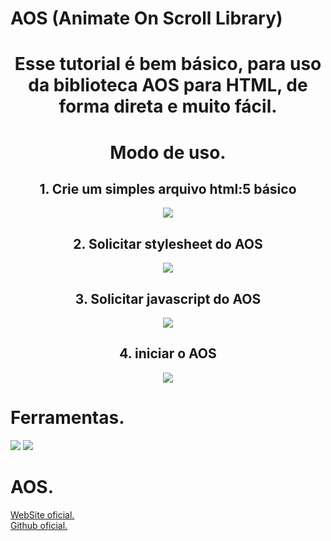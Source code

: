    # AOS (Animate On Scroll Library)

   <center>
        <h1>Esse tutorial é bem básico, para uso da biblioteca AOS para HTML, de forma direta e muito fácil.<h1>
       
   # Modo de uso.

   <h2>1. Crie um simples arquivo html:5 básico</h2>
    <img src="https://cdn.discordapp.com/attachments/970012719388450856/970028441229492254/carbon_1.png">
    <br>
    <h2>2. Solicitar stylesheet do AOS</h2>
    <img src="https://cdn.discordapp.com/attachments/970012719388450856/970030152732012604/carbon_2.png">
    <br>
    <h2>3. Solicitar javascript do AOS</h2>
    <img src="https://cdn.discordapp.com/attachments/970012719388450856/970030563614396477/carbon_3.png">
    <br>
    <h2>4. iniciar o AOS</h2>
    <img src="https://cdn.discordapp.com/attachments/970012719388450856/970030948223713300/carbon_4.png">
   </center>
   
   # Ferramentas.

   <img
        src="https://img.shields.io/badge/Visual%20Studio%20Code-0078d7.svg?style=for-the-badge&logo=visual-studio-code&logoColor=white">
    <img src="https://img.shields.io/badge/html5-%23E34F26.svg?style=for-the-badge&logo=html5&logoColor=white">

   # AOS.

<a href="https://michalsnik.github.io/aos/">WebSite oficial.</a><br>
<a href="https://github.com/michalsnik/aos">Github oficial.</a>
